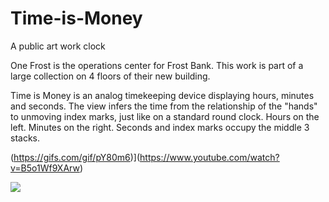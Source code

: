 # Time-is-Money
A public art work clock

One Frost is the operations center for Frost Bank. This work is part of a large collection on 4 floors of their new building.

Time is Money is an analog timekeeping device displaying hours, minutes and seconds. The view infers the time from the relationship of the "hands" to unmoving index marks, just like on a standard round clock. Hours on the left. Minutes on the right. Seconds and index marks occupy the middle 3 stacks.

(https://gifs.com/gif/pY80m6)](https://www.youtube.com/watch?v=B5o1Wf9XArw)

<img src="http://www.ansenseale.com/pa-photos/69654_md.jpg">
